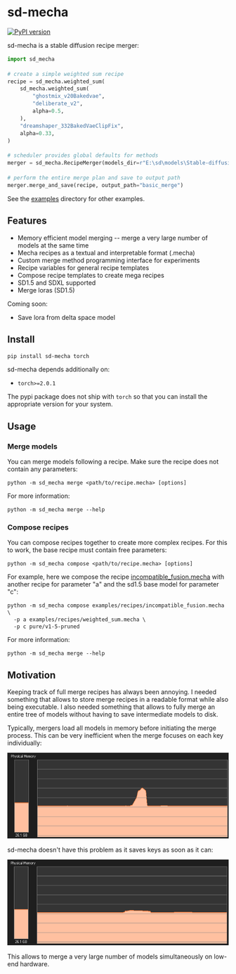 # sd-mecha

[![PyPI version](https://badge.fury.io/py/sd-mecha.svg)](https://badge.fury.io/py/sd-mecha)

sd-mecha is a stable diffusion recipe merger:

```python
import sd_mecha

# create a simple weighted sum recipe
recipe = sd_mecha.weighted_sum(
    sd_mecha.weighted_sum(
        "ghostmix_v20Bakedvae",
        "deliberate_v2",
        alpha=0.5,
    ),
    "dreamshaper_332BakedVaeClipFix",
    alpha=0.33,
)

# scheduler provides global defaults for methods
merger = sd_mecha.RecipeMerger(models_dir=r"E:\sd\models\Stable-diffusion")

# perform the entire merge plan and save to output path
merger.merge_and_save(recipe, output_path="basic_merge")

```

See the [examples](/examples) directory for other examples.

## Features

- Memory efficient model merging -- merge a very large number of models at the same time
- Mecha recipes as a textual and interpretable format (.mecha)
- Custom merge method programming interface for experiments
- Recipe variables for general recipe templates
- Compose recipe templates to create mega recipes
- SD1.5 and SDXL supported
- Merge loras (SD1.5)

Coming soon:

- Save lora from delta space model

## Install

```commandline
pip install sd-mecha torch
```

sd-mecha depends additionally on:

- `torch>=2.0.1`

The pypi package does not ship with `torch` so that you can install the appropriate version for your system.

## Usage

### Merge models

You can merge models following a recipe. Make sure the recipe does not contain any parameters:

```shell
python -m sd_mecha merge <path/to/recipe.mecha> [options]
```

For more information:

```shell
python -m sd_mecha merge --help
```

### Compose recipes

You can compose recipes together to create more complex recipes.
For this to work, the base recipe must contain free parameters:

```shell
python -m sd_mecha compose <path/to/recipe.mecha> [options]
```

For example, here we compose the recipe [incompatible_fusion.mecha](examples/recipes/incompatible_fusion.mecha)
with another recipe for parameter "a" and
the sd1.5 base model for parameter "c":

```shell
python -m sd_mecha compose examples/recipes/incompatible_fusion.mecha \
  -p a examples/recipes/weighted_sum.mecha \
  -p c pure/v1-5-pruned
```

For more information:

```shell
python -m sd_mecha merge --help
```

## Motivation

Keeping track of full merge recipes has always been annoying.
I needed something that allows to store merge recipes in a readable format while also being executable.
I also needed something that allows to fully merge an entire tree of models without having to save intermediate models to disk.

Typically, mergers load all models in memory before initiating the merge process.
This can be very inefficient when the merge focuses on each key individually:

![image of typical merge graph](/media/memory-gone.PNG)

sd-mecha doesn't have this problem as it saves keys as soon as it can:

![image of sd-mecha merge graph](/media/did-you-see-something.PNG)

This allows to merge a very large number of models simultaneously on low-end hardware.
